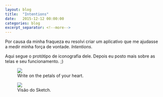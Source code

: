 ```yaml
---
layout: blog
title:  "Intentions"
date:   2015-12-12 00:00:00
categories: blog
excerpt_separator: <!--more-->
---
```


Por causa da minha fraqueza eu resolvi criar um aplicativo que me ajudasse a medir minha força de vontade. <em>Intentions</em>.

Aqui segue o protótipo de iconografia dele. Depois eu posto mais sobre as telas e seu funcionamento. ;)

<div class="row"><figure class="col-xs-8 col-xs-offset-2">
<img src="http://tmergulhao.com/wp-content/uploads/2015/10/iPad.png" class="img-responsive center-block"/><figcaption>Write on the petals of your heart.</figcaption></figure></div>

<div class="row"><figure class="col-xs-12">
<img src="http://tmergulhao.com/wp-content/uploads/2015/10/Captura-de-Tela-2015-10-27-às-16.01.23.png" class="img-responsive center-block"/><figcaption>Visão do Sketch.</figcaption></figure></div>
